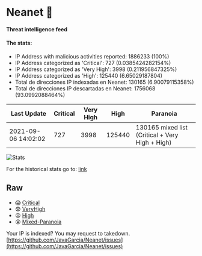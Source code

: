 # Neanet :hocho:
#### Threat intelligence feed
#### The stats:

- IP Address with malicious activities reported: 1886233 (100%)
- IP Address categorized as 'Critical':  727 (0.0385424282154%)
- IP Address categorized as 'Very High':  3998 (0.211956847325%)
- IP Address categorized as 'High':  125440 (6.65029187804)
- Total de direcciones IP indexadas en Neanet:  130165 (6.90079115358%)
- Total de direcciones IP descartadas en Neanet:  1756068 (93.0992088464%)

| Last Update | Critical | Very High | High | Paranoia |
| --- | --- | --- | --- | --- |
| 2021-09-06 14:02:02 | 727 | 3998 | 125440 | 130165 mixed list (Critical + Very High + High)|

![Stats](https://docs.google.com/spreadsheets/d/e/2PACX-1vSnaNMIXVabIpDJjufMlzH7poXnshF3mgd8Is1g9ytUEzVsP5my4Trn8f-xkoLLQ38xpL3HtmUexLo6/pubchart?oid=501124687&format=image)

For the historical stats go to: [link](/stats.csv)
## Raw
- :scream: [Critical](https://raw.githubusercontent.com/JavaGarcia/Neanet/master/blacklists/neanet_critical.txt)
- :fearful: [VeryHigh](https://raw.githubusercontent.com/JavaGarcia/Neanet/master/blacklists/neanet_veryHigh.txtt)
- :frowning: [High](https://raw.githubusercontent.com/JavaGarcia/Neanet/master/blacklists/neanet_high.txt)
- :dizzy_face: [Mixed-Paranoia](https://raw.githubusercontent.com/JavaGarcia/Neanet/master/blacklists/neanet_all.txt)


Your IP is indexed? You may request to takedown. [https://github.com/JavaGarcia/Neanet/issues](https://github.com/JavaGarcia/Neanet/issues)


































































































































































































































































































































































































































































































































































































































































































































































































































































































































































































































































































































































































































































































































































































































































































































































































































































































































































































































































































































































































































































































































































































































































































































































































































































































































































































































































































































































































































































































































































































































































































































































































































































































































































































































































































































































































































































































































































































































































































































































































































































































































































































































































































































































































































































































































































































































































































































































































































































































































































































































































































































































































































































































































































































































































































































































































































































































































































































































































































































































































































































































































































































































































































































































































































































































































































































































































































































































































































































































































































































































































































































































































































































































































































































































































































































































































































































































































































































































































































































































































































































































































































































































































































































































































































































































































































































































































































































































